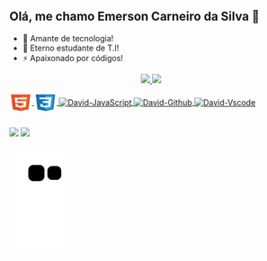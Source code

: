 ## Olá, me chamo Emerson Carneiro da Silva 👋

- 🔭 Amante de tecnologia!
- 🌱 Eterno estudante de T.I!
- ⚡ Apaixonado por códigos!
<div align="center">
  <a href="https://github.com/emersoncarneirodasilva">
  <img height="180em" src="https://github-readme-stats.vercel.app/api?username=emersoncarneirodasilva&show_icons=true&theme=blue-green&include_all_commits=true&count_private=true"/>
  <img height="180em" src="https://github-readme-stats.vercel.app/api/top-langs/?username=emersoncarneirodasilva&layout=compact&langs_count=7&theme=blue-green"/>
</div>
  
<div style="display: inline_block"><br>  
  <img align="center" alt="David-HTML" height="30" width="40" src="https://raw.githubusercontent.com/devicons/devicon/master/icons/html5/html5-original.svg" />
  <img align="center" alt="David-CSS" height="30" width="40" src="https://raw.githubusercontent.com/devicons/devicon/master/icons/css3/css3-original.svg" />
  <img align="center" alt="David-JavaScript" height="30" width="40" src="https://cdn.jsdelivr.net/gh/devicons/devicon/icons/javascript/javascript-original.svg" />
  <img align="center" alt="David-Github" height="30" width="40" src="https://cdn.jsdelivr.net/gh/devicons/devicon/icons/github/github-original.svg" />
  <img align="center" alt="David-Vscode" height="30" width="40" src="https://cdn.jsdelivr.net/gh/devicons/devicon/icons/vscode/vscode-original.svg" />  
</div>
  
  ##
  
<div>
  <a href = "mailto:mersiocarneiro87@gmail.com"><img src="https://img.shields.io/badge/Gmail-D14836?style=for-the-badge&logo=gmail&logoColor=white" target="_blank"></a>
  <a href="https://www.linkedin.com/in/emerson-carneiro-da-silva-2a9402218/" target="_blank"><img src="https://img.shields.io/badge/-LinkedIn-%230077B5?style=for-the-badge&logo=linkedin&logoColor=white" target="_blank"></a>

  ![Snake animation](https://github.com/rafaballerini/rafaballerini/blob/output/github-contribution-grid-snake.svg)
</div>
